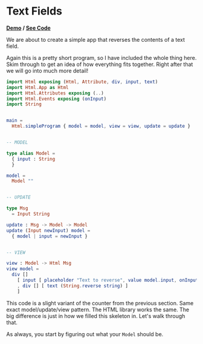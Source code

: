 # Text Fields

**[Demo](http://evancz.github.io/elm-architecture-tutorial/examples/2) / [See Code]()**

We are about to create a simple app that reverses the contents of a text field.

Again this is a pretty short program, so I have included the whole thing here. Skim through to get an idea of how everything fits together. Right after that we will go into much more detail!


```elm
import Html exposing (Html, Attribute, div, input, text)
import Html.App as Html
import Html.Attributes exposing (..)
import Html.Events exposing (onInput)
import String


main =
  Html.simpleProgram { model = model, view = view, update = update }


-- MODEL

type alias Model =
  { input : String
  }

model =
  Model ""


-- UPDATE

type Msg
  = Input String

update : Msg -> Model -> Model
update (Input newInput) model =
  { model | input = newInput }


-- VIEW

view : Model -> Html Msg
view model =
  div []
    [ input [ placeholder "Text to reverse", value model.input, onInput Input ] []
    , div [] [ text (String.reverse string) ]
    ]

```

This code is a slight variant of the counter from the previous section. Same exact model/update/view pattern. The HTML library works the same. The big difference is just in how we filled this skeleton in. Let's walk through that.

As always, you start by figuring out what your `Model` should be. 